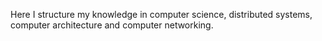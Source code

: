 Here I structure my knowledge in computer science, distributed systems, computer architecture and computer networking.
